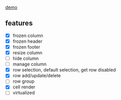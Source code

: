 [demo](https://bitterteasweetorange.github.io/mui-easy-table/?path=/story/easytable--defalut)

## features

- [x] frozen column
- [x] frozen header
- [x] frozen footer
- [x] resize column
- [ ] hide column
- [ ] manage column
- [x] row selection, default selection, get row disabled
- [x] row add/update/delete
- [ ] row group
- [x] cell render
- [ ] virtualized
